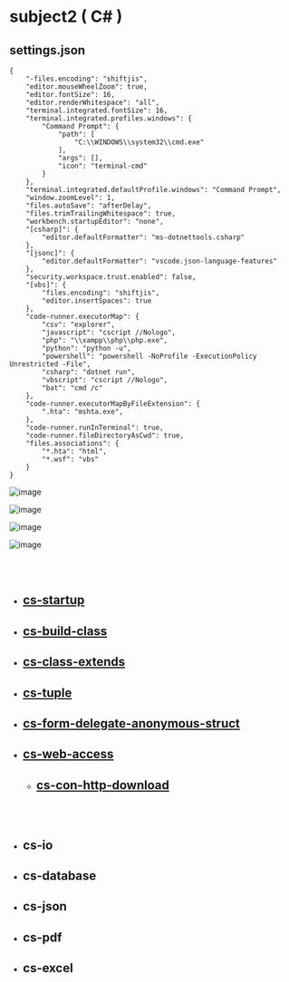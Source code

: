 # subject2 ( C# )

## settings.json
```
{
    "-files.encoding": "shiftjis",
    "editor.mouseWheelZoom": true,
    "editor.fontSize": 16,
    "editor.renderWhitespace": "all",
    "terminal.integrated.fontSize": 16,
    "terminal.integrated.profiles.windows": {
        "Command Prompt": {
            "path": [
                "C:\\WINDOWS\\system32\\cmd.exe"
            ],
            "args": [],
            "icon": "terminal-cmd"
        }
    },
    "terminal.integrated.defaultProfile.windows": "Command Prompt",
    "window.zoomLevel": 1,
    "files.autoSave": "afterDelay",
    "files.trimTrailingWhitespace": true,
    "workbench.startupEditor": "none",
    "[csharp]": {
        "editor.defaultFormatter": "ms-dotnettools.csharp"
    },
    "[jsonc]": {
        "editor.defaultFormatter": "vscode.json-language-features"
    },
    "security.workspace.trust.enabled": false,
    "[vbs]": {
        "files.encoding": "shiftjis",
        "editor.insertSpaces": true
    },
    "code-runner.executorMap": {
        "csv": "explorer",
        "javascript": "cscript //Nologo",
        "php": "\\xampp\\php\\php.exe",
        "python": "python -u",
        "powershell": "powershell -NoProfile -ExecutionPolicy Unrestricted -File",
        "csharp": "dotnet run",
        "vbscript": "cscript //Nologo",
        "bat": "cmd /c"
    },
    "code-runner.executorMapByFileExtension": {
        ".hta": "mshta.exe",
    },
    "code-runner.runInTerminal": true,
    "code-runner.fileDirectoryAsCwd": true,
    "files.associations": {
        "*.hta": "html",
        "*.wsf": "vbs"
    }
}
```

![image](https://user-images.githubusercontent.com/1501327/186157220-d5e16d4c-ef6a-4e0b-8e3d-550ddc94b6ae.png)

![image](https://user-images.githubusercontent.com/1501327/186157308-df4fce24-764c-4a77-a1d5-50cbaa95bc67.png)

![image](https://user-images.githubusercontent.com/1501327/186157423-53c2392b-4fce-48bf-bc84-2673cea7218b.png)

![image](https://user-images.githubusercontent.com/1501327/186157618-8bb2e5aa-b0ea-494b-80b3-77e768e2861d.png)

<br><br>

- ## [cs-startup](https://github.com/winofsql/cs-startup)
- ## [cs-build-class](https://github.com/winofsql/cs-build-class)
- ## [cs-class-extends](https://github.com/winofsql/cs-class-extends)
- ## [cs-tuple](https://github.com/winofsql/cs-tuple)
- ## [cs-form-delegate-anonymous-struct](https://github.com/winofsql/cs-form-delegate-anonymous-struct)
- ## [cs-web-access](https://github.com/winofsql/cs-web-access)
    - ## [cs-con-http-download](https://github.com/winofsql/cs-con-http-download)

<br><br>

- ## cs-io
- ## cs-database
- ## cs-json
- ## cs-pdf
- ## cs-excel
